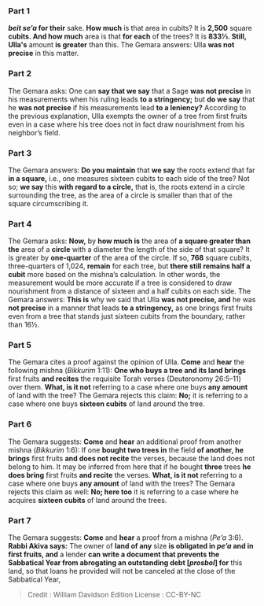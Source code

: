 
### Part 1
<b><i>beit se’a</i> for their</b> sake. <b>How much</b> is that area in cubits? It is <b>2,500</b> square <b>cubits. And how much</b> area is that <b>for each</b> of the trees? It is <b>833⅓. Still, Ulla's</b> amount <b>is greater</b> than this. The Gemara answers: Ulla <b>was not precise</b> in this matter.

### Part 2
The Gemara asks: One can <b>say that we say</b> that a Sage <b>was not precise</b> in his measurements when his ruling leads <b>to a stringency;</b> but <b>do we say</b> that he <b>was not precise</b> if his measurements lead <b>to a leniency?</b> According to the previous explanation, Ulla exempts the owner of a tree from first fruits even in a case where his tree does not in fact draw nourishment from his neighbor’s field.

### Part 3
The Gemara answers: <b>Do you maintain</b> that <b>we say</b> the roots extend that far <b>in a square,</b> i.e., one measures sixteen cubits to each side of the tree? Not so; <b>we say</b> this <b>with regard to a circle,</b> that is, the roots extend in a circle surrounding the tree, as the area of a circle is smaller than that of the square circumscribing it.

### Part 4
The Gemara asks: <b>Now,</b> by <b>how much is</b> the area of <b>a square greater than the</b> area of a <b>circle</b> with a diameter the length of the side of that square? It is greater by <b>one-quarter</b> of the area of the circle. If so, <b>768</b> square cubits, three-quarters of 1,024, <b>remain</b> for each tree, but <b>there still remains half a cubit</b> more based on the mishna’s calculation. In other words, the measurement would be more accurate if a tree is considered to draw nourishment from a distance of sixteen and a half cubits on each side. The Gemara answers: <b>This is</b> why we said that Ulla <b>was not precise, and</b> he was <b>not precise</b> in a manner that leads <b>to a stringency,</b> as one brings first fruits even from a tree that stands just sixteen cubits from the boundary, rather than 16½.

### Part 5
The Gemara cites a proof against the opinion of Ulla. <b>Come</b> and <b>hear</b> the following mishna (<i>Bikkurim</i> 1:11): <b>One who buys a tree and its land brings</b> first fruits <b>and recites</b> the requisite Torah verses (Deuteronomy 26:5–11) over them. <b>What, is it not</b> referring to a case where one buys <b>any amount</b> of land with the tree? The Gemara rejects this claim: <b>No;</b> it is referring to a case where one buys <b>sixteen cubits</b> of land around the tree.

### Part 6
The Gemara suggests: <b>Come</b> and <b>hear</b> an additional proof from another mishna (<i>Bikkurim</i> 1:6): If one <b>bought two trees in</b> the field <b>of another, he brings</b> first fruits <b>and does not recite</b> the verses, because the land does not belong to him. It may be inferred from here that if he bought <b>three</b> trees <b>he does bring</b> first fruits <b>and recite</b> the verses. <b>What, is it not</b> referring to a case where one buys <b>any amount</b> of land with the trees? The Gemara rejects this claim as well: <b>No; here too</b> it is referring to a case where he acquires <b>sixteen cubits</b> of land around the trees.

### Part 7
The Gemara suggests: <b>Come</b> and <b>hear</b> a proof from a mishna (<i>Pe’a</i> 3:6). <b>Rabbi Akiva says:</b> The owner of <b>land of any</b> size <b>is obligated in <i>pe’a</i> and in first fruits, and</b> a lender <b>can write a document that prevents the Sabbatical Year from abrogating an outstanding debt [<i>prosbol</i>] for</b> this land, so that loans he provided will not be canceled at the close of the Sabbatical Year,

>Credit : William Davidson Edition
>License : CC-BY-NC